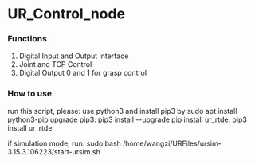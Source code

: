 # UR_Control_node

### Functions
1. Digital Input and Output interface 
2. Joint and TCP Control
3. Digital Output 0 and 1 for grasp control

### How to use
run this script, please:
use python3 and install pip3 by sudo apt install python3-pip
upgrade pip3: pip3 install --upgrade pip
install ur_rtde: pip3 install ur_rtde

if simulation mode, run: sudo bash /home/wangzi/URFiles/ursim-3.15.3.106223/start-ursim.sh 
